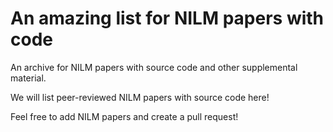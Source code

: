 # An amazing list for NILM papers with code
An archive for NILM papers with source code and other supplemental material.

We will list peer-reviewed NILM papers with source code here!

Feel free to add NILM papers and create a pull request!
